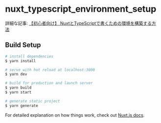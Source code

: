 # nuxt_typescript_environment_setup

詳細な記事: [【初心者向け】 NuxtとTypeScriptで書くための環境を構築する方法](https://it-web-life.com/nuxt_typescript_environment_setup/)

## Build Setup

```bash
# install dependencies
$ yarn install

# serve with hot reload at localhost:3000
$ yarn dev

# build for production and launch server
$ yarn build
$ yarn start

# generate static project
$ yarn generate
```

For detailed explanation on how things work, check out [Nuxt.js docs](https://nuxtjs.org).
